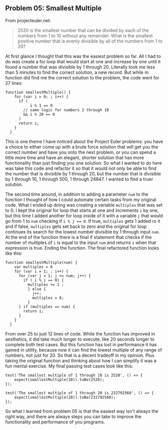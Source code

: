 ## Problem 05: Smallest Multiple

From projecteuler.net:

> 2520 is the smallest number that can be divided by each of the numbers from 1 to 10 without any remainder. What is the smallest positive number that is evenly divisible by all of the numbers from 1 to 20?

At first glance I thought that this was the easiest problem so far. All I had to do was create a for loop that would start at one and increase by one until it found a number that was divisible by 1 through 20. Literally took me less than 5 minutes to find the correct solution, a new record. But while m function did find me the correct solution to the problem, the code went for 27 lines:

```
function smallestMultiple() {
    for (var i = 0; ; i++) {
      if (
           i % 1 == 0
        // same logic for numbers 2 through 18
        && i % 20 == 0
      )
      return i;
    }
  }
```

This is one theme I have noticed about the Project Euler problems: you have a choice to either come up with a brute force solution that will get you the correct number and have you onto the next problem, or you can spend a little more time and have an elegant, shorter solution that has more functionality than just finding you one solution. So what I wanted to do here was take this code and refactor it so that it would not only be able to find the number that is divisible by 1 through 20, but the number that is divisible by 1 through 10, 1 through 500, 1 through 24847. I wanted to find a truer solution.

The second time around, in addition to adding a parameter `num` to the function I thought of how I could automate certain tasks from my original code. What I ended up doing was creating a variable `multiples` that was set to 0. I kept the original for loop that starts at one and increments `i` by one, but this time I added another for loop inside of it with a variable `j` that would go from 1 to `num` checking if `i % j == 0`. If true, `multiples` gets 1 added ro it and if false, `multiples` gets set back to zero and the original for loop continues its search for the lowest number divisible by 1 through input `num`. At the end of the function there is a final if statement that checks if the number of multiples of `i` is equal to the input `num` and returns `i` when that expression is true. Ending the function. The final refactored function looks like this:

```
function smallestMultiple(num) {
    var multiples = 0
    for (var i = 1; ; i++) {
      for (var j = 1; j <= num; j++) {
        if ( i % j == 0) {
          multiples += 1 ;
          } else {
            j++;
            multiples = 0;
          }
      } if (multiples == num) {
        return i;
      }
    }
  }
```

From over 25 to just 12 lines of code. While the function has improved in aesthetics, it did take much longer to execute, like 20 seconds longer to complete both test cases. But this function has lost in performance it has gained in utility, because now it can find the lowest multiple of any range of numbers, not just for 20. So that is a decent tradeoff in my opinion. Plus taking the original function and thinking about how I can simplify it was a fun mental exercise. My final passing test cases look like this:

```
test('The smallest multiple of 1 through 10 is 2520', () => {
    expect(smallestMultiple(10)).toBe(2520);
});

test('The smallest multiple of 1 through 20 is 232792560', () => {
    expect(smallestMultiple(20)).toBe(232792560);
});
```

So what I learned from problem 05 is that the easiest way isn't always the right way, and there are always steps you can take to improve the functionality and performance of you programs.
